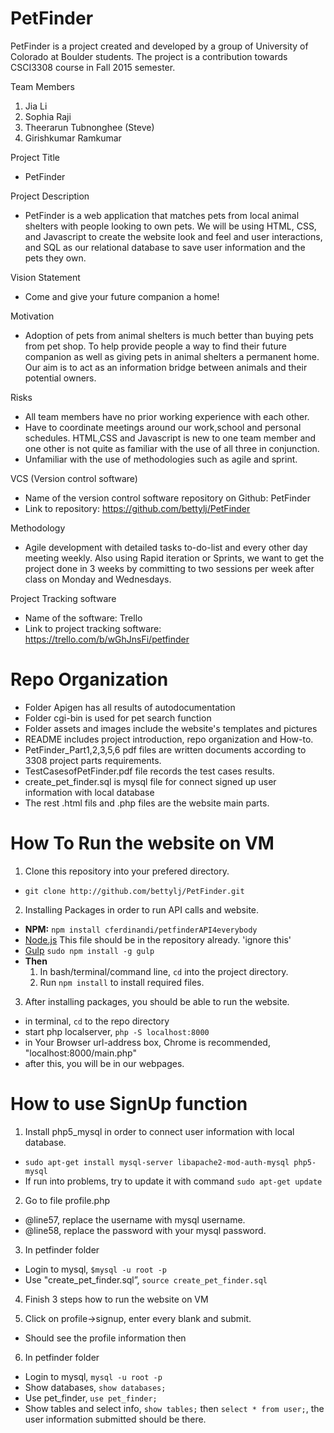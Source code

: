 # PetFinder
PetFinder is a project created and developed by a group of University of Colorado at Boulder students. The project is a contribution towards CSCI3308 course in Fall 2015 semester. 

Team Members
  1. Jia Li 
  2. Sophia Raji
  3. Theerarun Tubnonghee (Steve)
  4. Girishkumar Ramkumar

Project Title
 - PetFinder

Project Description 
 - PetFinder is a web application that matches pets from local animal shelters with people looking to own pets. We will be using HTML, CSS, and Javascript to create the website look and feel and user interactions, and SQL as our relational database to save user information and the pets they own. 

Vision Statement
 - Come and give your future companion a home!

Motivation
 - Adoption of pets from animal shelters is much better than buying pets from pet shop. To help provide people a way to find their future companion as well as giving pets in animal shelters a permanent home. Our aim is to act as an information bridge between animals and their potential owners.

Risks
 - All team members have no prior working experience with each other.
 - Have to coordinate meetings around our work,school and personal schedules.
   HTML,CSS and Javascript is new to one team member and one other is not quite as familiar with the use of all three in        conjunction.
 - Unfamiliar with the use of methodologies such as agile and sprint.

VCS (Version control software)
 - Name of the version control software repository on Github: PetFinder
 - Link to repository: https://github.com/bettylj/PetFinder

Methodology
 - Agile development with detailed tasks to-do-list and every other day meeting weekly. Also using Rapid iteration or Sprints, we want to get the project done in 3 weeks by committing to two sessions per week after class on Monday and Wednesdays.

Project Tracking software
 - Name of the software: Trello
 - Link to project tracking software: https://trello.com/b/wGhJnsFi/petfinder

# Repo Organization
  * Folder Apigen has all results of autodocumentation
  * Folder cgi-bin is used for pet search function
  * Folder assets and images include the website's templates and pictures
  * README includes project introduction, repo organization and How-to.
  * PetFinder_Part1,2,3,5,6 pdf files are written documents according to 3308 project parts requirements.
  * TestCasesofPetFinder.pdf file records the test cases results.
  * create_pet_finder.sql is mysql file for connect signed up user information with local database
  * The rest .html fils and .php files are the website main parts.
 
# How To Run the website on VM
 1. Clone this repository into your prefered directory.
  * `git clone http://github.com/bettylj/PetFinder.git`

 2. Installing Packages in order to run API calls and website.
  * **NPM:** `npm install cferdinandi/petfinderAPI4everybody`
  * [Node.js](http://nodejs.org) This file should be in the repository already. 'ignore this'
  * [Gulp](http://gulpjs.com) `sudo npm install -g gulp`
  * **Then**
	1. In bash/terminal/command line, `cd` into the project directory.
	2. Run `npm install` to install required files.
 3. After installing packages, you should be able to run the website.
  * in terminal, `cd` to the repo directory
  * start php localserver, `php -S localhost:8000`
  * in Your Browser url-address box, Chrome is recommended, "localhost:8000/main.php"
  * after this, you will be in our webpages.

# How to use SignUp function
 
 1. Install php5_mysql in order to connect user information with local database.
  * `sudo apt-get install mysql-server libapache2-mod-auth-mysql php5-mysql`
  * If run into problems, try to update it with command `sudo apt-get update `

 2. Go to file profile.php
  * @line57, replace the username with mysql username.
  * @line58, replace the password with your mysql password.

 3. In petfinder folder
  * Login to mysql, `$mysql -u root -p`
  * Use "create_pet_finder.sql”, `source create_pet_finder.sql`

 4. Finish 3 steps how to run the website on VM

 5. Click on profile->signup, enter every blank and submit.
  * Should see the profile information then

 6. In petfinder folder
  * Login to mysql, `mysql -u root -p`
  * Show databases, `show databases;` 
  * Use pet_finder, `use pet_finder;`
  * Show tables and select info, `show tables;` then `select * from user;`, the user information submitted should be there.
